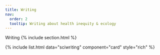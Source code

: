 ```yaml
---
title: Writing
nav:
  order: 2
  tooltip: Writing about health inequity & ecology
---
```


<i class="fa-sharp fa-solid fa-pen-nib"></i>Writing
{% include section.html %}

{%
  include list.html
  data="sciwriting"
  component="card"
  style="rich"
%}